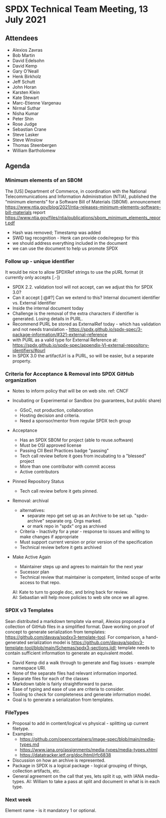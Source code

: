 # SPDX Technical Team Meeting, 13 July 2021

## Attendees
* Alexios Zavras
* Bob Martin
* David Edelsohn
* David Kemp
* Gary O'Neall
* Henk Birkholz
* Jeff Schutt
* John Horan
* Karsten Klein
* Kate Stewart
* Marc-Etienne Vargenau
* Nirmal Suthar
* Nisha Kumar
* Peter Shin
* Rose Judge
* Sebastian Crane
* Steve Lasker
* Steve Winslow
* Thomas Steenbergen
* William Bartholomew

## Agenda

### Minimum elements of an SBOM
The [US] Department of Commerce, in coordination with the National Telecommunications and Information Administration (NTIA), published the “minimum elements” for a Software Bill of Materials (SBOM).
announcement https://www.ntia.gov/blog/2021/ntia-releases-minimum-elements-software-bill-materials
report https://www.ntia.gov/files/ntia/publications/sbom_minimum_elements_report.pdf
- Hash was removed; Timestamp was added
- SWID tag recognition - Henk can provide code/regexp for this
- we should address everything included in the document
- we can use the document to help us promote SPDX


### Follow up - unique identifier
It would be nice to allow SPDXRef strings to use the pURL format (it currently only accepts [.-])
* SPDX 2.2. validation tool will not accept,  can we adjust this for SPDX 3.0?
* Can it accept [\:@#?]   Can we extend to this?    Internal document identifier vs. External Identifier
* Inside the internal document today 
* Challenge is the removal of the extra characters if identifier is generated.   Losing details in PURL.
* Recommend PURL be stored as ExternalRef today - which has validation and not needs translation - https://spdx.github.io/spdx-spec/3-package-information/#321-external-reference    
* with PURL as a valid type for External Reference at: https://spdx.github.io/spdx-spec/appendix-VI-external-repository-identifiers/#purl
* In SPDX 3.0 the artifactUrl is a PURL,  so will be easier, but a separate property.  

### Criteria for Acceptance & Removal into SPDX GitHub organization
* Notes to inform policy that will be on web site.   ref:  CNCF

* Incubating or Experimental or Sandbox (no guarantees, but public share)
   * GSoC,  not production,  collaboration
   * Hosting decision and criteria.  
   * Need a sponsor/mentor from regular SPDX tech group 
   
* Acceptance
   * Has an SPDX SBOM for project (able to reuse.software)
   * Must be OSI approved license
   * Passing CII Best Practices badge "passing"
   * Tech call review before it goes from incubating to a "blessed" project
   * More than one contributor with commit access
   * Active contributors
   
* Pinned Repository Status
  * Tech call review before it gets pinned.
   
* Removal: archival
   * alternatives:
      - separate repo get set up as an Archive to be set up.  "spdx-archive" separate org.  Orgs marked.
      - or mark repo in "spdx" org as archived
   * Criteria - Inactivity for a year - response to issues and willing to make changes if appropriate
   * Must support current version or prior version of the specification
   * Technical review before it gets archived

* Make Active Again 
   * Maintainer steps up and agrees to maintain for the next year
   * Sucessor plan
   * Technical review that maintainer is competent,  limited scope of write access to that repo.
   
   AI: Kate to turn to google doc,  and bring back for review.    
   AI: Sebastian will help move policies to web site once we all agree. 


### SPDX v3 Templates
Sean distributed a markdown template via email, Alexios proposed a collection of GitHub files in a simplified format. Dave working on proof of concept to generate serialization from templates: https://github.com/davaya/spdxv3-template-tool.
For comparison, a hand-generated serialization model is https://github.com/davaya/spdxv3-template-tool/blob/main/Schemas/spdx3-sections.jidl; template needs to contain sufficient information to generate an equivalent model.
* David Kemp did a walk through to generate and flag issues - example namespace URI.
* None of the separate files had relevant information imported.
* Separate files for each of the classes
* Markdown table is fairly straightforward to parse.   
* Ease of typing and ease of use are criteria to consider.
* Tooling to check for completeness and generate information model.
* Goal is to generate a serialization from templates.


### FileTypes

* Proposal to add in content/logical vs physical - splitting up current filetype.
* Examples:  
    * https://github.com/opencontainers/image-spec/blob/main/media-types.md
    * https://www.iana.org/assignments/media-types/media-types.xhtml
    * https://datatracker.ietf.org/doc/html/rfc6838
* Discussion on how an archive is represented.
* Package in SPDX is a logical package - logical grouping of things, collection artifacts, etc. 
* General agreement on the call that yes, lets split it up,  with IANA media-types.
AI:  William to take a pass at split and document in what is in each type.

### Next week
Element name - is it mandatory 1 or optional.
